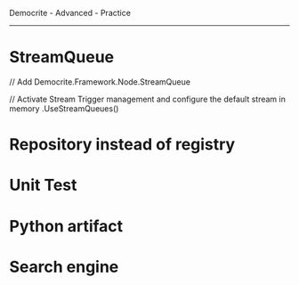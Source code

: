 Democrite - Advanced - Practice
___


# StreamQueue

// Add Democrite.Framework.Node.StreamQueue

 // Activate Stream Trigger management and configure the default stream in memory
 .UseStreamQueues()

# Repository instead of registry
# Unit Test
# Python artifact
# Search engine